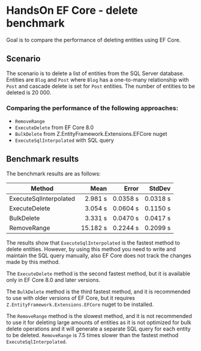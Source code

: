 # HandsOn EF Core - delete benchmark

Goal is to compare the performance of deleting entities using EF Core.

## Scenario

The scenario is to delete a list of entities from the SQL Server database. Entities are `Blog` and `Post` where `Blog` has a one-to-many relationship with `Post` and cascade delete is set for `Post` entities. The number of entities to be deleted is 20 000.

### Comparing the performance of the following approaches:
- `RemoveRange`
- `ExecuteDelete` from EF Core 8.0
- `BulkDelete` from Z.EntityFramework.Extensions.EFCore nuget
- `ExecuteSqlInterpolated` with SQL query

## Benchmark results

The benchmark results are as follows:

| Method                 | Mean     | Error    | StdDev   |
|----------------------- |---------:|---------:|---------:|
| ExecuteSqlInterpolated |  2.981 s | 0.0358 s | 0.0318 s |
| ExecuteDelete          |  3.054 s | 0.0604 s | 0.1150 s |
| BulkDelete             |  3.331 s | 0.0470 s | 0.0417 s |
| RemoveRange            | 15.182 s | 0.2244 s | 0.2099 s |

The results show that `ExecuteSqlInterpolated` is the fastest method to delete entities. However, by using this method you need to write and maintain the SQL query manually, also EF Core does not track the changes made by this method.

The `ExecuteDelete` method is the second fastest method, but it is available only in EF Core 8.0 and later versions.

The `BulkDelete` method is the third fastest method, and it is recommended to use with older versions of EF Core, but it requires `Z.EntityFramework.Extensions.EFCore` nuget to be installed.

The `RemoveRange` method is the slowest method, and it is not recommended to use it for deleting large amounts of entities as it is not optimized for bulk delete operations and it will generate a separate SQL query for each entity to be deleted. `RemoveRange` is 7.5 times slower than the fastest method `ExecuteSqlInterpolated`.